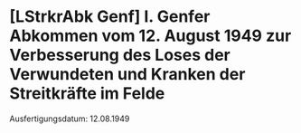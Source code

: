 # [LStrkrAbk Genf] I. Genfer Abkommen vom 12. August 1949 zur Verbesserung des Loses der Verwundeten und Kranken der Streitkräfte im Felde

Ausfertigungsdatum: 12.08.1949

 